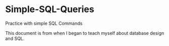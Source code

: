# Simple-SQL-Queries
Practice with simple SQL Commands


This document is from when I began to teach myself about database design and SQL.
